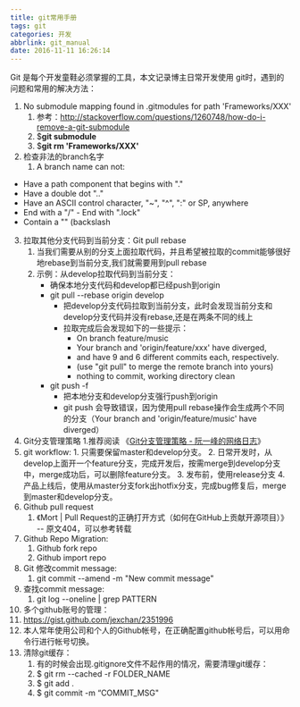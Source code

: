 ```yaml
---
title: git常用手册
tags: git
categories: 开发
abbrlink: git_manual
date: 2016-11-11 16:26:14
---
```


Git 是每个开发童鞋必须掌握的工具，本文记录博主日常开发使用 git时，遇到的问题和常用的解决方法：

<!-- more -->

1. No submodule mapping found in .gitmodules for path 'Frameworks/XXX'
    1. 参考：http://stackoverflow.com/questions/1260748/how-do-i-remove-a-git-submodule
    2. $**git submodule**
    3. $**git rm 'Frameworks/XXX'**
2. 检查非法的branch名字
    1. A branch name can not:
- Have a path component that begins with "."
- Have a double dot ".."
- Have an ASCII control character, "~", "^", ":" or SP, anywhere
- End with a "/" - End with ".lock"
- Contain a "\" (backslash
3. 拉取其他分支代码到当前分支：Git pull rebase
    1. 当我们需要从别的分支上面拉取代码，并且希望被拉取的commit能够很好地rebase到当前分支,我们就需要用到pull rebase
    2. 示例：从develop拉取代码到当前分支：
        * 确保本地分支代码和develop都已经push到origin
        * git pull --rebase origin develop
            * 把develop分支代码拉取到当前分支，此时会发现当前分支和develop分支代码并没有rebase,还是在两条不同的线上
            * 拉取完成后会发现如下的一些提示：
                * On branch feature/music
                * Your branch and 'origin/feature/xxx' have diverged,
                * and have 9 and 6 different commits each, respectively.
                * (use "git pull" to merge the remote branch into yours)
                * nothing to commit, working directory clean
        * git push -f
            * 把本地分支和develop分支强行push到origin
            * git push 会导致错误，因为使用pull rebase操作会生成两个不同的分支（Your branch and 'origin/feature/music' have diverged）
4. Git分支管理策略
     1.推荐阅读 《[Git分支管理策略 - 阮一峰的网络日志](http://www.ruanyifeng.com/blog/2012/07/git.html)》
5. git workflow:
        1. 只需要保留master和develop分支。
        2. 日常开发时，从develop上面开一个feature分支，完成开发后，按需merge到develop分支中，merge成功后，可以删除feature分支。
        3. 发布前，使用release分支
        4. 产品上线后，使用从master分支fork出hotfix分支，完成bug修复后，merge到master和develop分支。
6. Github pull request
    1. 《Mort | Pull Request的正确打开方式（如何在GitHub上贡献开源项目）》 -- 原文404，可以参考转载
7. Github Repo Migration:
    1. Github fork repo
    2. Github import repo
8. Git 修改commit message:
    1. git commit --amend -m "New commit message"
9. 查找commit message:
    1. git log --oneline | grep PATTERN
10. 多个github账号的管理：
   1. https://gist.github.com/jexchan/2351996
   2. 本人常年使用公司和个人的Github帐号，在正确配置github帐号后，可以用命令行进行帐号切换。
11. 清除git缓存：
    1. 有的时候会出现.gitignore文件不起作用的情况，需要清理git缓存：
    2. $ git rm --cached -r FOLDER_NAME
    3. $ git add .
    4. $ git commit -m “COMMIT_MSG"